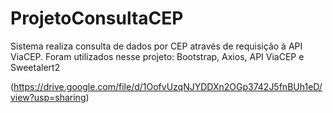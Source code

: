 # ProjetoConsultaCEP
Sistema realiza consulta de dados por CEP através de requisição à API ViaCEP. Foram utilizados nesse projeto: Bootstrap, Axios, API ViaCEP e Sweetalert2

(https://drive.google.com/file/d/1OofvUzqNJYDDXn2OGp3742J5fnBUh1eD/view?usp=sharing)
